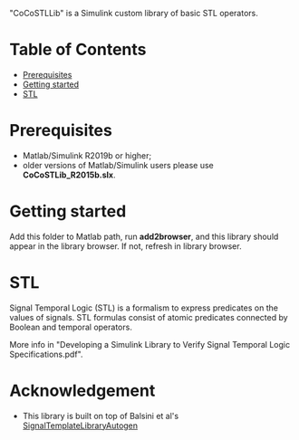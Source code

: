 "CoCoSTLLib" is a Simulink custom library of basic STL operators. 

# Table of Contents

 - [Prerequisites](#prerequisites)
 - [Getting started](#getting-started)
 - [STL](#stl)
         
# Prerequisites
- Matlab/Simulink R2019b or higher; 
- older versions of Matlab/Simulink users please use **CoCoSTLib_R2015b.slx**.

# Getting started
Add this folder to Matlab path, run **add2browser**, and 
this library should appear in the library browser.
If not, refresh in library browser.

# STL
Signal Temporal Logic (STL) is a formalism to express predicates on the values of signals. 
STL formulas consist of atomic predicates connected by Boolean and temporal operators. 

More info in "Developing a Simulink Library to Verify Signal Temporal Logic Specifications.pdf".


# Acknowledgement
- This library is built on top of Balsini et al's [SignalTemplateLibraryAutogen](https://github.com/balsini/SignalTemplateLibraryAutogen)
